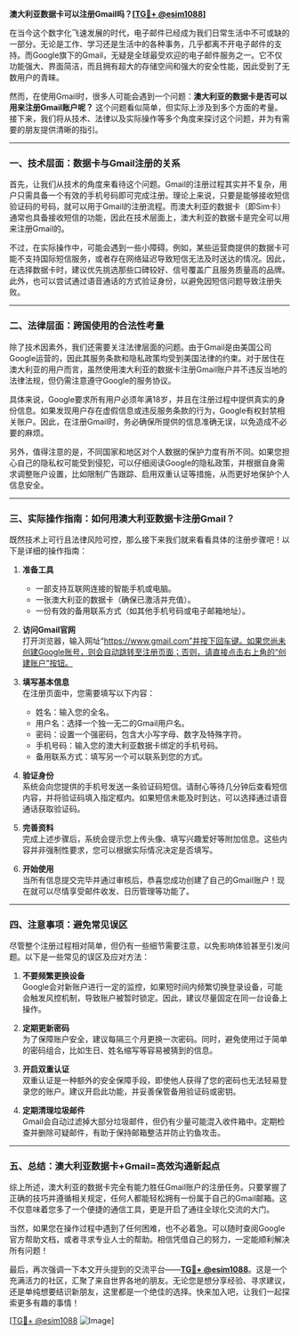 **澳大利亚数据卡可以注册Gmail吗？[[TG💪+ @esim1088](https://t.me/s/esim1088)]**

在当今这个数字化飞速发展的时代，电子邮件已经成为我们日常生活中不可或缺的一部分。无论是工作、学习还是生活中的各种事务，几乎都离不开电子邮件的支持。而Google旗下的Gmail，无疑是全球最受欢迎的电子邮件服务之一。它不仅功能强大、界面简洁，而且拥有超大的存储空间和强大的安全性能，因此受到了无数用户的青睐。

然而，在使用Gmail时，很多人可能会遇到一个问题：**澳大利亚的数据卡是否可以用来注册Gmail账户呢？** 这个问题看似简单，但实际上涉及到多个方面的考量。接下来，我们将从技术、法律以及实际操作等多个角度来探讨这个问题，并为有需要的朋友提供清晰的指引。

---

### 一、技术层面：数据卡与Gmail注册的关系

首先，让我们从技术的角度来看待这个问题。Gmail的注册过程其实并不复杂，用户只需具备一个有效的手机号码即可完成注册。理论上来说，只要是能够接收短信验证码的号码，就可以用于Gmail的注册流程。而澳大利亚的数据卡（即Sim卡）通常也具备接收短信的功能，因此在技术层面上，澳大利亚的数据卡是完全可以用来注册Gmail的。

不过，在实际操作中，可能会遇到一些小障碍。例如，某些运营商提供的数据卡可能不支持国际短信服务，或者存在网络延迟导致短信无法及时送达的情况。因此，在选择数据卡时，建议优先挑选那些口碑较好、信号覆盖广且服务质量高的品牌。此外，也可以尝试通过语音通话的方式验证身份，以避免因短信问题导致注册失败。

---

### 二、法律层面：跨国使用的合法性考量

除了技术因素外，我们还需要关注法律层面的问题。由于Gmail是由美国公司Google运营的，因此其服务条款和隐私政策均受到美国法律的约束。对于居住在澳大利亚的用户而言，虽然使用澳大利亚的数据卡注册Gmail账户并不违反当地的法律法规，但仍需注意遵守Google的服务协议。

具体来说，Google要求所有用户必须年满18岁，并且在注册过程中提供真实的身份信息。如果发现用户存在虚假信息或违反服务条款的行为，Google有权封禁相关账户。因此，在注册Gmail时，务必确保所提供的信息准确无误，以免造成不必要的麻烦。

另外，值得注意的是，不同国家和地区对个人数据的保护力度有所不同。如果您担心自己的隐私权可能受到侵犯，可以仔细阅读Google的隐私政策，并根据自身需求调整账户设置，比如限制广告跟踪、启用双重认证等措施，从而更好地保护个人信息安全。

---

### 三、实际操作指南：如何用澳大利亚数据卡注册Gmail？

既然技术上可行且法律风险可控，那么接下来我们就来看看具体的注册步骤吧！以下是详细的操作指南：

1. **准备工具**  
   - 一部支持互联网连接的智能手机或电脑。
   - 一张澳大利亚的数据卡（确保已激活并充值）。
   - 一份有效的备用联系方式（如其他手机号码或电子邮箱地址）。

2. **访问Gmail官网**  
   打开浏览器，输入网址“https://www.gmail.com”并按下回车键。如果您尚未创建Google账号，则会自动跳转至注册页面；否则，请直接点击右上角的“创建账户”按钮。

3. **填写基本信息**  
   在注册页面中，您需要填写以下内容：
   - 姓名：输入您的全名。
   - 用户名：选择一个独一无二的Gmail用户名。
   - 密码：设置一个强密码，包含大小写字母、数字及特殊字符。
   - 手机号码：输入您的澳大利亚数据卡绑定的手机号码。
   - 备用联系方式：填写另一个可以联系到您的方式。

4. **验证身份**  
   系统会向您提供的手机号发送一条验证码短信。请耐心等待几分钟后查看短信内容，并将验证码填入指定框内。如果短信未能及时到达，可以选择通过语音通话获取验证码。

5. **完善资料**  
   完成上述步骤后，系统会提示您上传头像、填写兴趣爱好等附加信息。这些内容并非强制性要求，您可以根据实际情况决定是否填写。

6. **开始使用**  
   当所有信息提交完毕并通过审核后，恭喜您成功创建了自己的Gmail账户！现在就可以尽情享受邮件收发、日历管理等功能了。

---

### 四、注意事项：避免常见误区

尽管整个注册过程相对简单，但仍有一些细节需要注意，以免影响体验甚至引发问题。以下是一些常见的误区及应对方法：

1. **不要频繁更换设备**  
   Google会对新账户进行一定的监控，如果短时间内频繁切换登录设备，可能会触发风控机制，导致账户被暂时锁定。因此，建议尽量固定在同一台设备上操作。

2. **定期更新密码**  
   为了保障账户安全，建议每隔三个月更换一次密码。同时，避免使用过于简单的密码组合，比如生日、姓名缩写等容易被猜到的信息。

3. **开启双重认证**  
   双重认证是一种额外的安全保障手段，即使他人获得了您的密码也无法轻易登录您的账户。建议开启此功能，并妥善保管备用验证码或密钥。

4. **定期清理垃圾邮件**  
   Gmail会自动过滤掉大部分垃圾邮件，但仍有少量可能混入收件箱中。定期检查并删除可疑邮件，有助于保持邮箱整洁并防止钓鱼攻击。

---

### 五、总结：澳大利亚数据卡+Gmail=高效沟通新起点

综上所述，澳大利亚的数据卡完全有能力胜任Gmail账户的注册任务。只要掌握了正确的技巧并遵循相关规定，任何人都能轻松拥有一份属于自己的Gmail邮箱。这不仅意味着您多了一个便捷的通信工具，更是开启了通往全球化交流的大门。

当然，如果您在操作过程中遇到了任何困难，也不必着急。可以随时查阅Google官方帮助文档，或者寻求专业人士的帮助。相信凭借自己的努力，一定能顺利解决所有问题！

最后，再次强调一下本文开头提到的交流平台——**[TG💪+ @esim1088](https://t.me/s/esim1088)**。这是一个充满活力的社区，汇聚了来自世界各地的朋友。无论您是想分享经验、寻求建议，还是单纯想要结识新朋友，这里都是一个绝佳的选择。快来加入吧，让我们一起探索更多有趣的事情！

[[TG💪+ @esim1088](https://t.me/s/esim1088) ![Image](https://i.postimg.cc/4NQfJmqS/Snipaste-2025-05-13-00-14-12.png)]